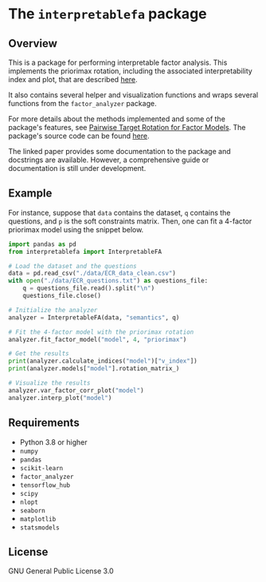 # The `interpretablefa` package
## Overview
This is a package for performing interpretable factor analysis. This implements the priorimax rotation, including the associated interpretability index and plot, that are described [here](https://arxiv.org/abs/2409.11525).

It also contains several helper and visualization functions and wraps several functions from the `factor_analyzer` package.

For more details about the methods implemented and some of the package's features, see [Pairwise Target Rotation for Factor Models](https://arxiv.org/abs/2409.11525). The package's source code can be found [here](https://github.com/interpretablefa/interpretablefa).

The linked paper provides some documentation to the package and docstrings are available. However, a comprehensive guide or documentation is still under development.
## Example
For instance, suppose that `data` contains the dataset, `q` contains the questions, and `p` is the soft constraints matrix. Then, one can fit a 4-factor priorimax model using the snippet below.
```python
import pandas as pd
from interpretablefa import InterpretableFA

# Load the dataset and the questions
data = pd.read_csv("./data/ECR_data_clean.csv")
with open("./data/ECR_questions.txt") as questions_file:
    q = questions_file.read().split("\n")
    questions_file.close()

# Initialize the analyzer
analyzer = InterpretableFA(data, "semantics", q)

# Fit the 4-factor model with the priorimax rotation
analyzer.fit_factor_model("model", 4, "priorimax")

# Get the results
print(analyzer.calculate_indices("model")["v_index"])
print(analyzer.models["model"].rotation_matrix_)

# Visualize the results
analyzer.var_factor_corr_plot("model")
analyzer.interp_plot("model")

```
## Requirements
* Python 3.8 or higher
* `numpy`
* `pandas`
* `scikit-learn`
* `factor_analyzer`
* `tensorflow_hub`
* `scipy`
* `nlopt`
* `seaborn`
* `matplotlib`
* `statsmodels`
## License
GNU General Public License 3.0
